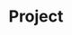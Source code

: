 ---
widget: pages
headless: true
weight: 40

title: Project
subtitle: 

content:
  page_type: project
  count: 2
  filters:
    folders:
      - project
  # Choose how many pages you would like to offset by
  count: 2
  offset: 0
  # Page order: descending (desc) or ascending (asc) date.
  order: desc

design:
  # Choose a view for the listings:
  #   1 = List
  #   2 = Compact
  #   3 = Card
  #   4 = Citation (publication only)
  view: 2
  columns: '2'
---